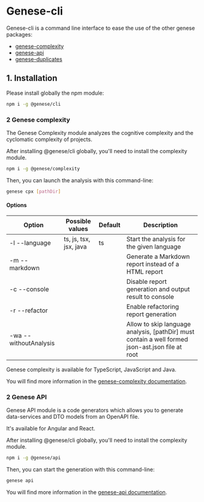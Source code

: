 # Genese-cli

Genese-cli is a command line interface to ease the use of the other genese packages:
* [genese-complexity](https://github.com/geneseframework/genese-complexity)
* [genese-api](https://github.com/geneseframework/genese-api)
* [genese-duplicates](https://github.com/geneseframework/genese-duplicates)

## 1. Installation

Please install globally the npm module:

```sh
npm i -g @genese/cli
```

### 2 Genese complexity

The Genese Complexity module analyzes the cognitive complexity and the cyclomatic complexity of projects.

After installing @genese/cli globally, you'll need to install the complexity module.

```sh
npm i -g @genese/complexity
```

Then, you can launch the analysis with this command-line:

```sh
genese cpx [pathDir]
```

#### Options

| Option | Possible values | Default | Description |
| ----- | ----- | ----- | ----- |
| -l --language <language> | ts, js, tsx, jsx, java | ts | Start the analysis for the given language |
| -m --markdown | | | Generate a Markdown report instead of a HTML report |
| -c --console | | | Disable report generation and output result to console |
| -r --refactor | | | Enable refactoring report generation |
| -wa --withoutAnalysis | | | Allow to skip language analysis, \[pathDir] must contain a well formed json-ast.json file at root |

Genese complexity is available for TypeScript, JavaScript and Java.

You will find more information in the [genese-complexity documentation](https://github.com/geneseframework/genese-complexity).

### 2 Genese API

Genese API module is a code generators which allows you to generate data-services and DTO models from an OpenAPI file.

It's available for Angular and React.

After installing @genese/cli globally, you'll need to install the complexity module.

```sh
npm i -g @genese/api
```

Then, you can start the generation with this command-line:

```sh
genese api
```

You will find more information in the [genese-api documentation](https://github.com/geneseframework/genese-api).
